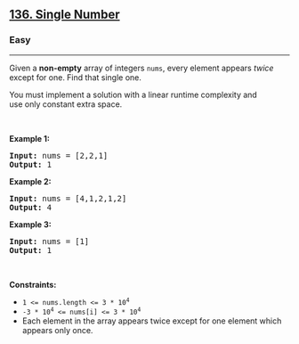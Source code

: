 <h2><a href="https://leetcode.com/problems/single-number/">136. Single Number</a></h2><h3>Easy</h3><hr><div style="user-select: auto;"><p style="user-select: auto;">Given a <strong style="user-select: auto;">non-empty</strong>&nbsp;array of integers <code style="user-select: auto;">nums</code>, every element appears <em style="user-select: auto;">twice</em> except for one. Find that single one.</p>

<p style="user-select: auto;">You must&nbsp;implement a solution with a linear runtime complexity and use&nbsp;only constant&nbsp;extra space.</p>

<p style="user-select: auto;">&nbsp;</p>
<p style="user-select: auto;"><strong style="user-select: auto;">Example 1:</strong></p>
<pre style="user-select: auto;"><strong style="user-select: auto;">Input:</strong> nums = [2,2,1]
<strong style="user-select: auto;">Output:</strong> 1
</pre><p style="user-select: auto;"><strong style="user-select: auto;">Example 2:</strong></p>
<pre style="user-select: auto;"><strong style="user-select: auto;">Input:</strong> nums = [4,1,2,1,2]
<strong style="user-select: auto;">Output:</strong> 4
</pre><p style="user-select: auto;"><strong style="user-select: auto;">Example 3:</strong></p>
<pre style="user-select: auto;"><strong style="user-select: auto;">Input:</strong> nums = [1]
<strong style="user-select: auto;">Output:</strong> 1
</pre>
<p style="user-select: auto;">&nbsp;</p>
<p style="user-select: auto;"><strong style="user-select: auto;">Constraints:</strong></p>

<ul style="user-select: auto;">
	<li style="user-select: auto;"><code style="user-select: auto;">1 &lt;= nums.length &lt;= 3 * 10<sup style="user-select: auto;">4</sup></code></li>
	<li style="user-select: auto;"><code style="user-select: auto;">-3 * 10<sup style="user-select: auto;">4</sup> &lt;= nums[i] &lt;= 3 * 10<sup style="user-select: auto;">4</sup></code></li>
	<li style="user-select: auto;">Each element in the array appears twice except for one element which appears only once.</li>
</ul>
</div>